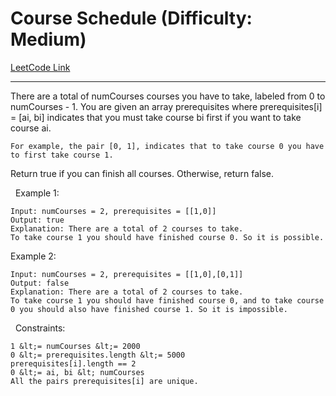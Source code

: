 # Course Schedule (Difficulty: Medium)

[LeetCode Link](https://leetcode.com/problems/course-schedule/)

---

There are a total of numCourses courses you have to take, labeled from 0 to numCourses - 1. You are given an array prerequisites where prerequisites[i] = [ai, bi] indicates that you must take course bi first if you want to take course ai.


	For example, the pair [0, 1], indicates that to take course 0 you have to first take course 1.


Return true if you can finish all courses. Otherwise, return false.

&nbsp;
Example 1:

```
Input: numCourses = 2, prerequisites = [[1,0]]
Output: true
Explanation: There are a total of 2 courses to take. 
To take course 1 you should have finished course 0. So it is possible.
```

Example 2:

```
Input: numCourses = 2, prerequisites = [[1,0],[0,1]]
Output: false
Explanation: There are a total of 2 courses to take. 
To take course 1 you should have finished course 0, and to take course 0 you should also have finished course 1. So it is impossible.
```

&nbsp;
Constraints:


	1 &lt;= numCourses &lt;= 2000
	0 &lt;= prerequisites.length &lt;= 5000
	prerequisites[i].length == 2
	0 &lt;= ai, bi &lt; numCourses
	All the pairs prerequisites[i] are unique.


